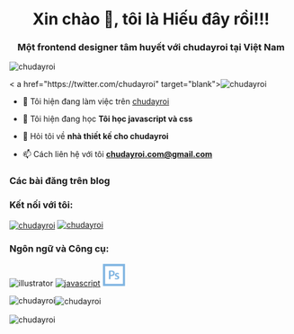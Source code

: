 <h1 align="center">Xin chào 👋, tôi là Hiếu đây rồi!!!</h1>
<h3 align="center">Một frontend designer tâm huyết với chudayroi tại Việt Nam</h3>

<p align="left "> <img src="https://komarev.com/ghpvc/?username=chudayroi&label=Profile%20views&color=0e75b6&style=flat" alt="chudayroi" /></p>

<p align="left">< a href="https://twitter.com/chudayroi" target="blank"><img src="https://img.shields.io/twitter/follow/chudayroi?logo=twitter&style=for-the-badge " alt="chudayroi" /></a> </p>

- 🔭 Tôi hiện đang làm việc trên [chudayroi](chudayroi.com)

- 🌱 Tôi hiện đang học **Tôi học javascript và css**

- 💬 Hỏi tôi về **nhà thiết kế cho chudayroi**

- 📫 Cách liên hệ với tôi **chudayroi.com@gmail.com**

### Các bài đăng trên blog
<!-- BLOG-POST-LIST:BẮT ĐẦU -->
<!-- BLOG-POST-LIST:END -->

<h3 align="left">Kết nối với tôi:</h3>
<p align="left">
<a href="https://dev.to /chudayroi" target="blank"><img align="center" src="https://raw.githubusercontent.com/rahuldkjain/github-profile-readme-generator/master/src/images/icons/Social/devto .svg" alt="chudayroi" height="30" width="40" /></a>
<a href="https://twitter.com/chudayroi" target="blank"><img align=" center" src="https://raw.githubusercontent.com/rahuldkjain/github-profile-readme-generator/master/src/images/icons/Social/twitter.svg" alt="chudayroi" height="30" width ="40" /></a>
</p>

<h3 align="left">Ngôn ngữ và Công cụ:</h3>
<p align="left"></a href="https://www.adobe.com/in/products/illustrator.html" target="_blank" rel="noreferrer"> <img src="https:/ /www.vectorlogo.zone/logos/adobe_illustrator/adobe_illustrator-icon.svg" alt="illustrator" width="40" height="40"/></a> <a href="https://developer.mozilla .org/en-US/docs/Web/JavaScript" target="_blank" rel="noreferrer"> <img src="https://raw.githubusercontent.com/devicons/devicon/master/icons/javascript/javascript - original.svg" alt="javascript" width="40" height="40"/></a> <a href="https://www.photoshop.com/en" target="_blank"rel="noreferrer"> <img src="https://raw.githubusercontent.com/devicons/devicon/master/icons/photoshop/photoshop-line.svg" alt="photoshop" width="40" height=" 40"/></a> </p>

<p><img align="left" src="https://github-readme-stats.vercel.app/api/top-langs?username=chudayroi&show_icons=true&locale=vi&layout=compact" alt="chudayroi" /> </p>

<p> <img align="center" src="https://github-readme-stats.vercel.app/api?username=chudayroi&show_icons=true&locale=vi" alt="chudayroi" /> </p>

<p><img align="center" src="https://github-readme-streak-stats.herokuapp.com/?user=chudayroi&" alt="chudayroi" /></p>
